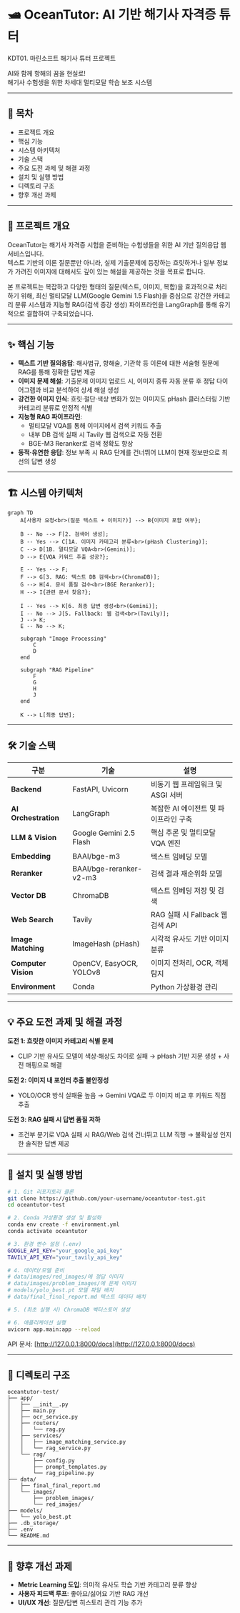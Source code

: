 
# 🛥️ OceanTutor: AI 기반 해기사 자격증 튜터

KDT01. 마린소프트 해기사 튜터 프로젝트  

AI와 함께 항해의 꿈을 현실로!  
해기사 수험생을 위한 차세대 멀티모달 학습 보조 시스템

---

## 📝 목차
- 프로젝트 개요
- 핵심 기능
- 시스템 아키텍처
- 기술 스택
- 주요 도전 과제 및 해결 과정
- 설치 및 실행 방법
- 디렉토리 구조
- 향후 개선 과제

---

## 📌 프로젝트 개요
OceanTutor는 해기사 자격증 시험을 준비하는 수험생들을 위한 AI 기반 질의응답 웹 서비스입니다.  
텍스트 기반의 이론 질문뿐만 아니라, 실제 기출문제에 등장하는 흐릿하거나 일부 정보가 가려진 이미지에 대해서도 깊이 있는 해설을 제공하는 것을 목표로 합니다.

본 프로젝트는 복잡하고 다양한 형태의 질문(텍스트, 이미지, 복합)을 효과적으로 처리하기 위해, 최신 멀티모달 LLM(Google Gemini 1.5 Flash)을 중심으로 강건한 카테고리 분류 시스템과 지능형 RAG(검색 증강 생성) 파이프라인을 LangGraph를 통해 유기적으로 결합하여 구축되었습니다.

---

## ✨ 핵심 기능
- **텍스트 기반 질의응답**: 해사법규, 항해술, 기관학 등 이론에 대한 서술형 질문에 RAG를 통해 정확한 답변 제공  
- **이미지 문제 해설**: 기출문제 이미지 업로드 시, 이미지 종류 자동 분류 후 정답 다이어그램과 비교 분석하여 상세 해설 생성  
- **강건한 이미지 인식**: 흐릿·절단·색상 변화가 있는 이미지도 pHash 클러스터링 기반 카테고리 분류로 안정적 식별  
- **지능형 RAG 파이프라인**:
  - 멀티모달 VQA를 통해 이미지에서 검색 키워드 추출  
  - 내부 DB 검색 실패 시 Tavily 웹 검색으로 자동 전환  
  - BGE-M3 Reranker로 검색 정확도 향상  
- **동적·유연한 응답**: 정보 부족 시 RAG 단계를 건너뛰어 LLM이 현재 정보만으로 최선의 답변 생성  

---

## 🏗️ 시스템 아키텍처
```mermaid
graph TD
    A[사용자 요청<br>(질문 텍스트 + 이미지?)] --> B{이미지 포함 여부};

    B -- No --> F[2. 검색어 생성];
    B -- Yes --> C[1A. 이미지 카테고리 분류<br>(pHash Clustering)];
    C --> D[1B. 멀티모달 VQA<br>(Gemini)];
    D --> E{VQA 키워드 추출 성공?};

    E -- Yes --> F;
    F --> G[3. RAG: 텍스트 DB 검색<br>(ChromaDB)];
    G --> H[4. 문서 품질 검수<br>(BGE Reranker)];
    H --> I{관련 문서 찾음?};

    I -- Yes --> K[6. 최종 답변 생성<br>(Gemini)];
    I -- No --> J[5. Fallback: 웹 검색<br>(Tavily)];
    J --> K;
    E -- No --> K;

    subgraph "Image Processing"
        C
        D
    end

    subgraph "RAG Pipeline"
        F
        G
        H
        J
    end

    K --> L[최종 답변];
````

---

## 🛠️ 기술 스택

| 구분                   | 기술                      | 설명                         |
| -------------------- | ----------------------- | -------------------------- |
| **Backend**          | FastAPI, Uvicorn        | 비동기 웹 프레임워크 및 ASGI 서버      |
| **AI Orchestration** | LangGraph               | 복잡한 AI 에이전트 및 파이프라인 구축     |
| **LLM & Vision**     | Google Gemini 2.5 Flash | 핵심 추론 및 멀티모달 VQA 엔진        |
| **Embedding**        | BAAI/bge-m3             | 텍스트 임베딩 모델                 |
| **Reranker**         | BAAI/bge-reranker-v2-m3 | 검색 결과 재순위화 모델              |
| **Vector DB**        | ChromaDB                | 텍스트 임베딩 저장 및 검색            |
| **Web Search**       | Tavily                  | RAG 실패 시 Fallback 웹 검색 API |
| **Image Matching**   | ImageHash (pHash)       | 시각적 유사도 기반 이미지 분류          |
| **Computer Vision**  | OpenCV, EasyOCR, YOLOv8 | 이미지 전처리, OCR, 객체 탐지        |
| **Environment**      | Conda                   | Python 가상환경 관리             |

---

## 💡 주요 도전 과제 및 해결 과정

**도전 1: 흐릿한 이미지 카테고리 식별 문제**

* CLIP 기반 유사도 모델이 색상·해상도 차이로 실패 → pHash 기반 지문 생성 + 사전 매핑으로 해결

**도전 2: 이미지 내 포인터 추출 불안정성**

* YOLO/OCR 방식 실패율 높음 → Gemini VQA로 두 이미지 비교 후 키워드 직접 추출

**도전 3: RAG 실패 시 답변 품질 저하**

* 조건부 분기로 VQA 실패 시 RAG/Web 검색 건너뛰고 LLM 직행 → 불확실성 인지한 솔직한 답변 제공

---

## 🚀 설치 및 실행 방법

```bash
# 1. Git 리포지토리 클론
git clone https://github.com/your-username/oceantutor-test.git
cd oceantutor-test

# 2. Conda 가상환경 생성 및 활성화
conda env create -f environment.yml
conda activate oceantutor

# 3. 환경 변수 설정 (.env)
GOOGLE_API_KEY="your_google_api_key"
TAVILY_API_KEY="your_tavily_api_key"

# 4. 데이터/모델 준비
# data/images/red_images/에 정답 이미지
# data/images/problem_images/에 문제 이미지
# models/yolo_best.pt 모델 파일 배치
# data/final_final_report.md 텍스트 데이터 배치

# 5. (최초 실행 시) ChromaDB 벡터스토어 생성

# 6. 애플리케이션 실행
uvicorn app.main:app --reload
```

API 문서: [http://127.0.0.1:8000/docs](http://127.0.0.1:8000/docs)

---

## 📁 디렉토리 구조

```plaintext
oceantutor-test/
├── app/
│   ├── __init__.py
│   ├── main.py
│   ├── ocr_service.py
│   ├── routers/
│   │   └── rag.py
│   ├── services/
│   │   ├── image_matching_service.py
│   │   └── rag_service.py
│   └── rag/
│       ├── config.py
│       ├── prompt_templates.py
│       └── rag_pipeline.py
├── data/
│   ├── final_final_report.md
│   └── images/
│       ├── problem_images/
│       └── red_images/
├── models/
│   └── yolo_best.pt
├── .db_storage/
├── .env
└── README.md
```

---


## 🔮 향후 개선 과제

* **Metric Learning 도입**: 의미적 유사도 학습 기반 카테고리 분류 향상
* **사용자 피드백 루프**: 좋아요/싫어요 기반 RAG 개선
* **UI/UX 개선**: 질문/답변 히스토리 관리 기능 추가

